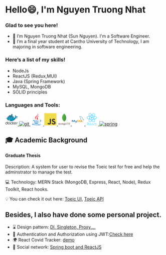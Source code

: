 
# Hello😄, I'm Nguyen Truong Nhat
### Glad to see you here!
- 🔭 I’m Nguyen Truong Nhat (Sun Nguyen). I'm a Software Engineer.
- 🌱 I’m a final year student at Cantho University of Technology, I am majoring in software engineering.
### Here’s a list of my skills!

- NodeJs
- ReactJS (Redux,MUI)
- Java (Spring Framework)
- MySQL, MongoDB
- SOLID principles

<h3 align="left">Languages and Tools:</h3>
<p align="left"> <a href="https://www.docker.com/" target="_blank"> <img src="https://raw.githubusercontent.com/devicons/devicon/master/icons/docker/docker-original-wordmark.svg" alt="docker" width="40" height="40"/> </a> <a href="https://git-scm.com/" target="_blank"> <img src="https://www.vectorlogo.zone/logos/git-scm/git-scm-icon.svg" alt="git" width="40" height="40"/> </a> <a href="https://www.java.com" target="_blank"> <img src="https://raw.githubusercontent.com/devicons/devicon/master/icons/java/java-original.svg" alt="java" width="40" height="40"/> </a> <a href="https://developer.mozilla.org/en-US/docs/Web/JavaScript" target="_blank"> <img src="https://raw.githubusercontent.com/devicons/devicon/master/icons/javascript/javascript-original.svg" alt="javascript" width="40" height="40"/> </a> <a href="https://www.mongodb.com/" target="_blank"> <img src="https://raw.githubusercontent.com/devicons/devicon/master/icons/mongodb/mongodb-original-wordmark.svg" alt="mongodb" width="40" height="40"/> </a> <a href="https://www.mysql.com/" target="_blank"> <img src="https://raw.githubusercontent.com/devicons/devicon/master/icons/mysql/mysql-original-wordmark.svg" alt="mysql" width="40" height="40"/> </a> <a href="https://reactjs.org/" target="_blank"> <img src="https://raw.githubusercontent.com/devicons/devicon/master/icons/react/react-original-wordmark.svg" alt="react" width="40" height="40"/> </a> <a href="https://spring.io/" target="_blank"> <img src="https://www.vectorlogo.zone/logos/springio/springio-icon.svg" alt="spring" width="40" height="40"/> </a> </p>

## 🎓 Academic Background

#### Graduate Thesis
Description: A system for user to revise the Toeic test for free and help the adminstrator to manage the test.

💻 Technology: MERN Stack (MongoDB, Express, React, Node), Redux Toolkit, React hooks.

💡 You can check it out here: [Toeic UI](https://github.com/nhatktpm/Toeic_UI_Main), [Toeic API](https://github.com/nhatktpm/Toeic_UI_Main)

## Besides, I also have done some personal project.
- ⌛ Design pattern: [DI, Singleton, Proxy....](https://github.com/nhatktpm/design-pattern) 
- 📡 Authentication and Authorization using JWT:[Check here](https://github.com/nhatktpm/NodeJs-jwt-authentication)
- 🌍 React Covid Tracker: [demo](https://reactjs-covid-tracker.vercel.app/)
- 🎯 Social network: [Spring boot and ReactJS](https://github.com/nhatktpm/social-spring-boot-api)
